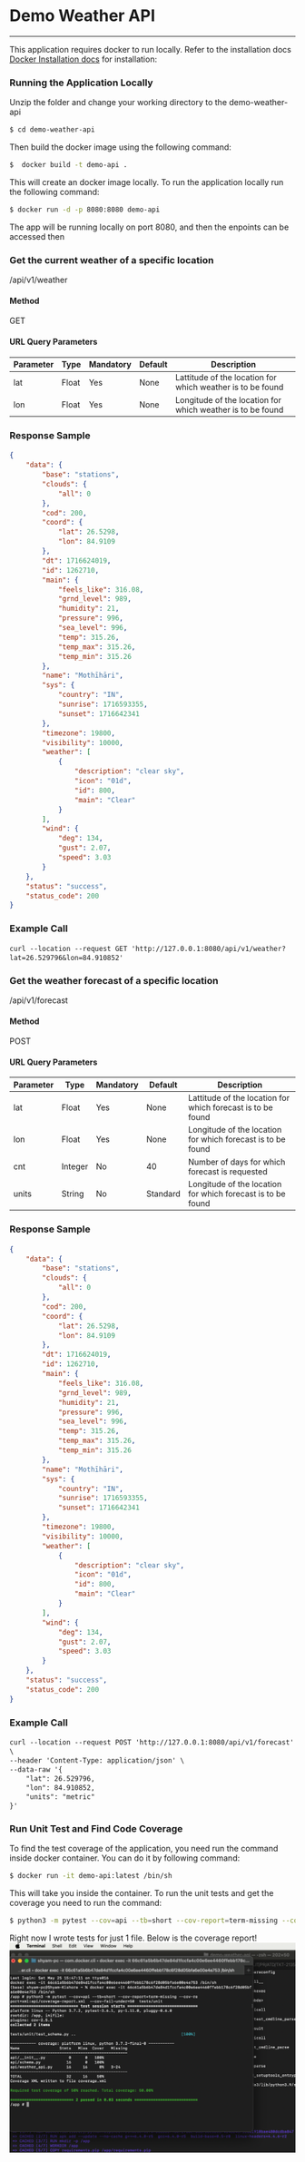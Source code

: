 # Demo Weather API
***
This application requires docker to run locally. Refer to the installation docs [Docker Installation docs](https://docs.docker.com/install/) for installation:

### Running the Application Locally

Unzip the folder and change your working directory to the demo-weather-api
```sh
$ cd demo-weather-api
```
Then build the docker image using the following command:
```sh
$  docker build -t demo-api .
```
This will create an docker image locally. To run the application locally run the following command:
```sh
$ docker run -d -p 8080:8080 demo-api
```
The app will be running locally on port 8080, and then the enpoints can be accessed then

### Get the current weather of a specific location 
/api/v1/weather

#### Method
GET

#### URL Query Parameters
Parameter | Type | Mandatory | Default | Description
----------| ---- | -------- |---------| -----------
lat | Float | Yes | None | Lattitude of the location for which weather is to be found
lon | Float | Yes | None | Longitude of the location for which weather is to be found

### Response Sample
```json
{
    "data": {
        "base": "stations",
        "clouds": {
            "all": 0
        },
        "cod": 200,
        "coord": {
            "lat": 26.5298,
            "lon": 84.9109
        },
        "dt": 1716624019,
        "id": 1262710,
        "main": {
            "feels_like": 316.08,
            "grnd_level": 989,
            "humidity": 21,
            "pressure": 996,
            "sea_level": 996,
            "temp": 315.26,
            "temp_max": 315.26,
            "temp_min": 315.26
        },
        "name": "Mothīhāri",
        "sys": {
            "country": "IN",
            "sunrise": 1716593355,
            "sunset": 1716642341
        },
        "timezone": 19800,
        "visibility": 10000,
        "weather": [
            {
                "description": "clear sky",
                "icon": "01d",
                "id": 800,
                "main": "Clear"
            }
        ],
        "wind": {
            "deg": 134,
            "gust": 2.07,
            "speed": 3.03
        }
    },
    "status": "success",
    "status_code": 200
}
```

### Example Call
    curl --location --request GET 'http://127.0.0.1:8080/api/v1/weather?lat=26.529796&lon=84.910852'

  
### Get the weather forecast of a specific location 
/api/v1/forecast

#### Method
POST

#### URL Query Parameters
Parameter | Type | Mandatory | Default | Description
----------| ---- | -------- |---------| -----------
lat | Float | Yes | None | Lattitude of the location for which forecast is to be found
lon | Float | Yes | None | Longitude of the location for which forecast is to be found
cnt | Integer | No | 40 | Number of days for which forecast is requested
units | String | No | Standard | Longitude of the location for which forecast is to be found

### Response Sample
```json
{
    "data": {
        "base": "stations",
        "clouds": {
            "all": 0
        },
        "cod": 200,
        "coord": {
            "lat": 26.5298,
            "lon": 84.9109
        },
        "dt": 1716624019,
        "id": 1262710,
        "main": {
            "feels_like": 316.08,
            "grnd_level": 989,
            "humidity": 21,
            "pressure": 996,
            "sea_level": 996,
            "temp": 315.26,
            "temp_max": 315.26,
            "temp_min": 315.26
        },
        "name": "Mothīhāri",
        "sys": {
            "country": "IN",
            "sunrise": 1716593355,
            "sunset": 1716642341
        },
        "timezone": 19800,
        "visibility": 10000,
        "weather": [
            {
                "description": "clear sky",
                "icon": "01d",
                "id": 800,
                "main": "Clear"
            }
        ],
        "wind": {
            "deg": 134,
            "gust": 2.07,
            "speed": 3.03
        }
    },
    "status": "success",
    "status_code": 200
}
```

### Example Call
    curl --location --request POST 'http://127.0.0.1:8080/api/v1/forecast' \
    --header 'Content-Type: application/json' \
    --data-raw '{
        "lat": 26.529796,
        "lon": 84.910852,
        "units": "metric"
    }'

### Run Unit Test and Find Code Coverage

To find the test coverage of the application, you need run the command inside docker container. You can do it by following command:
```sh
$ docker run -it demo-api:latest /bin/sh
```
This will take you inside the container. To run the unit tests and get the coverage you need to run the command:
```sh
$ python3 -m pytest --cov=api --tb=short --cov-report=term-missing --cov-report=xml:api/coverage-report.xml  --cov-fail-under=50  tests/unit
```

Right now I wrote tests for just 1 file. Below is the coverage report!
![Detailed coverage report can be found at : api/coverage-report.xml](result.png)